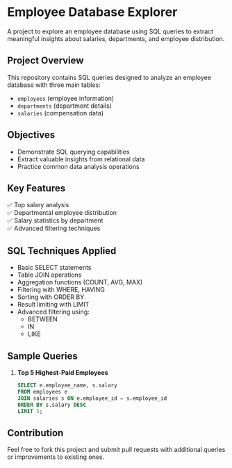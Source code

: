 # Employee Database Explorer

A project to explore an employee database using SQL queries to extract meaningful insights about salaries, departments, and employee distribution.

## Project Overview

This repository contains SQL queries designed to analyze an employee database with three main tables:
- `employees` (employee information)
- `departments` (department details)
- `salaries` (compensation data)

## Objectives

- Demonstrate SQL querying capabilities
- Extract valuable insights from relational data
- Practice common data analysis operations

## Key Features

✅ Top salary analysis  
✅ Departmental employee distribution  
✅ Salary statistics by department  
✅ Advanced filtering techniques  

## SQL Techniques Applied

- Basic SELECT statements
- Table JOIN operations
- Aggregation functions (COUNT, AVG, MAX)
- Filtering with WHERE, HAVING
- Sorting with ORDER BY
- Result limiting with LIMIT
- Advanced filtering using:
  - BETWEEN
  - IN
  - LIKE

## Sample Queries

1. **Top 5 Highest-Paid Employees**
   ```sql
   SELECT e.employee_name, s.salary
   FROM employees e
   JOIN salaries s ON e.employee_id = s.employee_id
   ORDER BY s.salary DESC
   LIMIT 5;


## Contribution
Feel free to fork this project and submit pull requests with additional queries or improvements to existing ones.
